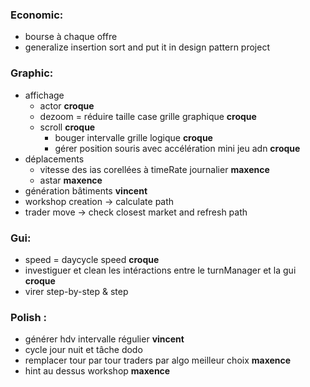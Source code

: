### Economic:
- bourse à chaque offre
- generalize insertion sort and put it in design pattern project 

### Graphic:
- affichage 
    - actor **croque**
    - dezoom = réduire taille case grille graphique **croque**
    - scroll **croque**
        - bouger intervalle grille logique **croque**
        - gérer position souris avec accélération mini jeu adn **croque**
- déplacements
    - vitesse des ias corellées à timeRate journalier **maxence**
    - astar **maxence**
- génération bâtiments **vincent**
- workshop creation -> calculate path
- trader move -> check closest market and refresh path

### Gui:
- speed = daycycle speed **croque**
- investiguer et clean les intéractions entre le turnManager et la gui **croque**
- virer step-by-step & step


### Polish :
- générer hdv intervalle régulier **vincent**
- cycle jour nuit et tâche dodo
- remplacer tour par tour traders par algo meilleur choix **maxence**
- hint au dessus workshop **maxence**